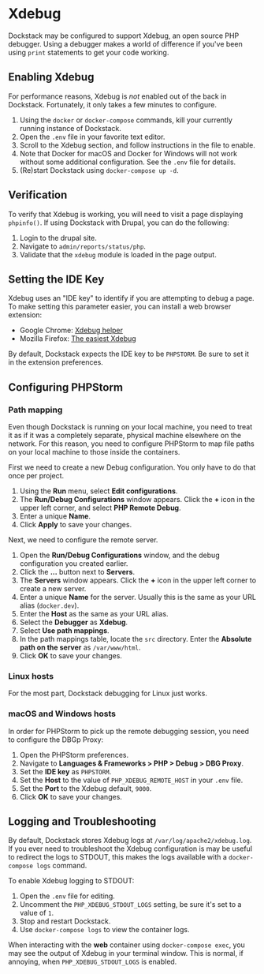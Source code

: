 # Xdebug

Dockstack may be configured to support Xdebug, an open source PHP debugger. Using a debugger makes a world of difference if you've been using `print` statements to get your code working.

## Enabling Xdebug

For performance reasons, Xdebug is *not* enabled out of the back in Dockstack. Fortunately, it only takes a few minutes to configure.

1. Using the `docker` or `docker-compose` commands, kill your currently running instance of Dockstack.
2. Open the `.env` file in your favorite text editor.
3. Scroll to the Xdebug section, and follow instructions in the file to enable.
4. Note that Docker for macOS and Docker for Windows will not work without some additional configuration. See the `.env` file for details.
5. (Re)start Dockstack using `docker-compose up -d`.

## Verification

To verify that Xdebug is working, you will need to visit a page displaying `phpinfo()`. If using Dockstack with Drupal, you can do the following:

1. Login to the drupal site.
2. Navigate to `admin/reports/status/php`.
3. Validate that the `xdebug` module is loaded in the page output.

## Setting the IDE Key

Xdebug uses an "IDE key" to identify if you are attempting to debug a page. To make setting this parameter easier, you can install a web browser extension:

* Google Chrome: [Xdebug helper](https://chrome.google.com/webstore/detail/xdebug-helper/eadndfjplgieldjbigjakmdgkmoaaaoc?hl=en)
* Mozilla Firefox: [The easiest Xdebug](https://addons.mozilla.org/en-US/firefox/addon/the-easiest-xdebug)

By default, Dockstack expects the IDE key to be `PHPSTORM`. Be sure to set it in the extension preferences.

## Configuring PHPStorm

### Path mapping

Even though Dockstack is running on your local machine, you need to treat it as if it was a completely separate, physical machine elsewhere on the network. For this reason, you need to configure PHPStorm to map file paths on your local machine to those inside the containers.

First we need to create a new Debug configuration. You only have to do that once per project.

1. Using the **Run** menu, select **Edit configurations**.
2. The **Run/Debug Configurations** window appears. Click the **+** icon in the upper left corner, and select **PHP Remote Debug**.
3. Enter a unique **Name**.
4. Click **Apply** to save your changes.

Next, we need to configure the remote server.

1. Open the **Run/Debug Configurations** window, and the debug configuration you created earlier.
2. Click the **...** button next to **Servers**.
3. The **Servers** window appears. Click the **+** icon in the upper left corner to create a new server.
4. Enter a unique **Name** for the server. Usually this is the same as your URL alias (`docker.dev`).
5. Enter the **Host** as the same as your URL alias.
6. Select the **Debugger** as **Xdebug**.
7. Select **Use path mappings**.
8. In the path mappings table, locate the `src` directory. Enter the **Absolute path on the server** as `/var/www/html`.
9. Click **OK** to save your changes.

### Linux hosts

For the most part, Dockstack debugging for Linux just works.

### macOS and Windows hosts

In order for PHPStorm to pick up the remote debugging session, you need to configure the DBGp Proxy:

1. Open the PHPStorm preferences.
2. Navigate to **Languages & Frameworks &gt; PHP &gt; Debug &gt; DBG Proxy**.
3. Set the **IDE key** as `PHPSTORM`.
4. Set the **Host** to the value of `PHP_XDEBUG_REMOTE_HOST` in your `.env` file.
5. Set the **Port** to the Xdebug default, `9000`.
6. Click **OK** to save your changes.

## Logging and Troubleshooting

By default, Dockstack stores Xdebug logs at `/var/log/apache2/xdebug.log`. If you ever need to troubleshoot the Xdebug configuration is may be useful to redirect the logs to STDOUT, this makes the logs available with a `docker-compose logs` command.

To enable Xdebug logging to STDOUT:

1. Open the `.env` file for editing.
2. Uncomment the `PHP_XDEBUG_STDOUT_LOGS` setting, be sure it's set to a value of `1`.
3. Stop and restart Dockstack.
4. Use `docker-compose logs` to view the container logs.

When interacting with the **web** container using `docker-compose exec`, you may see the output of Xdebug in your terminal window. This is normal, if annoying, when `PHP_XDEBUG_STDOUT_LOGS` is enabled.
